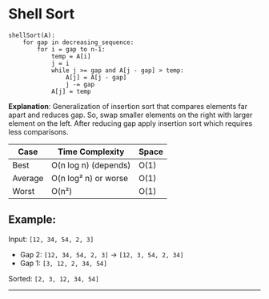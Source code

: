 # Shell Sort

```pseudo
shellSort(A):
    for gap in decreasing_sequence:
        for i = gap to n-1:
            temp = A[i]
            j = i
            while j >= gap and A[j - gap] > temp:
                A[j] = A[j - gap]
                j -= gap
            A[j] = temp
```

**Explanation**: Generalization of insertion sort that compares elements far apart and reduces gap. So, swap smaller elements on the right with larger element on the left. After reducing gap apply insertion sort which requires less comparisons. 

| Case    | Time Complexity      | Space |
| ------- | -------------------- | ----- |
| Best    | O(n log n) (depends) | O(1)  |
| Average | O(n log² n) or worse | O(1)  |
| Worst   | O(n²)                | O(1)  |

## Example:

Input: `[12, 34, 54, 2, 3]`

* Gap 2: `[12, 34, 54, 2, 3]` → `[12, 3, 54, 2, 34]`
* Gap 1: `[3, 12, 2, 34, 54]`

Sorted: `[2, 3, 12, 34, 54]`

---